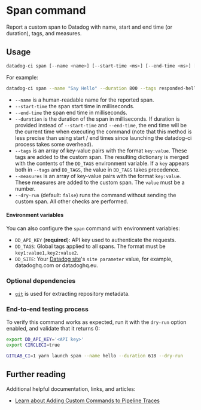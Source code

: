 # Span command

Report a custom span to Datadog with name, start and end time (or duration), tags, and measures.

## Usage

```bash
datadog-ci span [--name <name>] [--start-time <ms>] [--end-time <ms>] [--duration <ms>] [--tags] [--measures] [--dry-run]
```

For example:

```bash
datadog-ci span --name "Say Hello" --duration 800 --tags responded-hello-too:true
```

- `--name` is a human-readable name for the reported span.
- `--start-time` the span start time in milliseconds.
- `--end-time` the span end time in milliseconds.
- `--duration` is the duration of the span in milliseconds. If duration is provided instead of `--start-time` and `--end-time`, the end time will be the current time when executing the command (note that this method is less precise than using start / end times since launching the datadog-ci process takes some overhead).
- `--tags` is an array of key-value pairs with the format `key:value`. These tags are added to the custom span.
    The resulting dictionary is merged with the contents of the `DD_TAGS` environment variable. If a `key` appears both in `--tags` and `DD_TAGS`, the value in `DD_TAGS` takes precedence.
- `--measures` is an array of key-value pairs with the format `key:value`. These measures are added to the custom span.
    The `value` must be a number.
- `--dry-run` (default: `false`) runs the command without sending the custom span. All other checks are performed.

#### Environment variables

You can also configure the `span` command with environment variables:

- `DD_API_KEY` (**required**): API key used to authenticate the requests.
- `DD_TAGS`: Global tags applied to all spans. The format must be `key1:value1,key2:value2`.
- `DD_SITE`: Your [Datadog site][2]'s `site parameter` value, for example, datadoghq.com or datadoghq.eu.

### Optional dependencies

- [`git`][3] is used for extracting repository metadata.

### End-to-end testing process

To verify this command works as expected, run it with the `dry-run` option enabled, and validate that it returns 0:

```bash
export DD_API_KEY='<API key>'
export CIRCLECI=true

GITLAB_CI=1 yarn launch span --name hello --duration 618 --dry-run
```

## Further reading

Additional helpful documentation, links, and articles:

- [Learn about Adding Custom Commands to Pipeline Traces][1]

[1]: https://docs.datadoghq.com/continuous_integration/pipelines/custom_commands/
[2]: https://docs.datadoghq.com/getting_started/site/#access-the-datadog-site
[3]: https://git-scm.com/downloads
